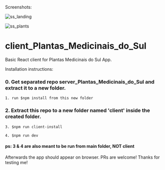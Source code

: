 Screenshots:

![ss_landing](/home/pedro-surf/my_development/My_Apps/My_Portfolio/client/ss_landing.png)

![ss_plants](/home/pedro-surf/my_development/My_Apps/My_Portfolio/client/ss_plants.png)

# client_Plantas_Medicinais_do_Sul

Basic React client for Plantas Medicinais do Sul App.

Installation instructions:
### 0. Get separated repo  server_Plantas_Medicinais_do_Sul and extract it to a new folder.
```
1. run $npm install from this new folder
```



### 2. Extract this repo to a new folder named 'client' inside the created folder.
```
3. $npm run client-install 
```



```
4. $npm run dev 
```



#### ps: 3 & 4 are also meant to be run from main folder, NOT client
Afterwards the app should appear on browser.
PRs are welcome! Thanks for testing me!

